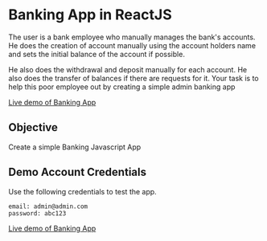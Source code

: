 # Banking App in ReactJS

The user is a bank employee who manually manages the bank's accounts.
He does the creation of account manually using the account holders name and sets the initial balance of the account if possible.

He also does the withdrawal and deposit manually for each account.
He also does the transfer of balances if there are requests for it.
Your task is to help this poor employee out by creating a simple admin banking app

[Live demo of Banking App](https://jeffdelara.github.io/banking-app/)

## Objective
Create a simple Banking Javascript App

## Demo Account Credentials

Use the following credentials to test the app.

```
email: admin@admin.com
password: abc123
```

[Live demo of Banking App](https://jeffdelara.github.io/banking-app/)

